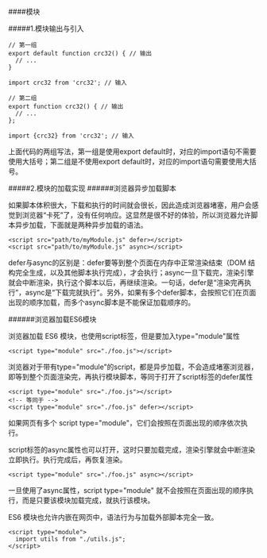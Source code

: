 ####模块

#####1.模块输出与引入
```
// 第一组
export default function crc32() { // 输出
  // ...
}

import crc32 from 'crc32'; // 输入

// 第二组
export function crc32() { // 输出
  // ...
};

import {crc32} from 'crc32'; // 输入
```
<p>
上面代码的两组写法，第一组是使用export default时，对应的import语句不需要使用大括号；第二组是不使用export default时，对应的import语句需要使用大括号。
</p>

#####2.模块的加载实现
######浏览器异步加载脚本
<p>
如果脚本体积很大，下载和执行的时间就会很长，因此造成浏览器堵塞，用户会感觉到浏览器“卡死”了，没有任何响应。这显然是很不好的体验，所以浏览器允许脚本异步加载，下面就是两种异步加载的语法。
</p>

```
<script src="path/to/myModule.js" defer></script>
<script src="path/to/myModule.js" async></script>
```
<p>
defer与async的区别是：defer要等到整个页面在内存中正常渲染结束（DOM 结构完全生成，以及其他脚本执行完成），才会执行；async一旦下载完，渲染引擎就会中断渲染，执行这个脚本以后，再继续渲染。一句话，defer是“渲染完再执行”，async是“下载完就执行”。另外，如果有多个defer脚本，会按照它们在页面出现的顺序加载，而多个async脚本是不能保证加载顺序的。
</p>

######浏览器加载ES6模块

<p>
浏览器加载 ES6 模块，也使用script标签，但是要加入type="module"属性
</p>

```
<script type="module" src="./foo.js"></script>
```
<p>
浏览器对于带有type="module"的script，都是异步加载，不会造成堵塞浏览器，即等到整个页面渲染完，再执行模块脚本，等同于打开了script标签的defer属性
</p>

```
<script type="module" src="./foo.js"></script>
<!-- 等同于 -->
<script type="module" src="./foo.js" defer></script>
```
<p>
如果网页有多个 script type="module"，它们会按照在页面出现的顺序依次执行。
</p>
<p>
script标签的async属性也可以打开，这时只要加载完成，渲染引擎就会中断渲染立即执行。执行完成后，再恢复渲染。
</p>

```
<script type="module" src="./foo.js" async></script>
```
<p>
一旦使用了async属性，script type="module" 就不会按照在页面出现的顺序执行，而是只要该模块加载完成，就执行该模块。
</p>
<p>
ES6 模块也允许内嵌在网页中，语法行为与加载外部脚本完全一致。
</p>

```
<script type="module">
  import utils from "./utils.js";
</script>
```
<p></p>
<p></p>
<p></p>
<p></p>
<p></p>
<p></p>
<p></p>